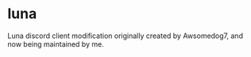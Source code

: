 # luna
Luna discord client modification originally created by Awsomedog7, and now being maintained by me.
